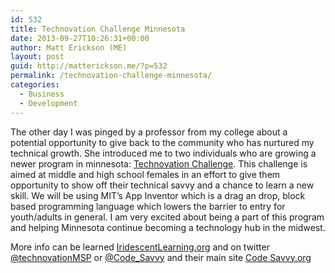 ```yaml
---
id: 532
title: Technovation Challenge Minnesota
date: 2013-09-27T10:26:31+00:00
author: Matt Erickson (ME)
layout: post
guid: http://matterickson.me/?p=532
permalink: /technovation-challenge-minnesota/
categories:
  - Business
  - Development
---
```

The other day I was pinged by a professor from my college about a potential opportunity to give back to the community who has nurtured my technical growth. She introduced me to two individuals who are growing a newer program in minnesota: <a href="http://www.codesavvy.org/p/technovation.html" title="Technovation" target="_blank" rel="external">Technovation Challenge</a>. This challenge is aimed at middle and high school females in an effort to give them opportunity to show off their technical savvy and a chance to learn a new skill. We will be using MIT&#8217;s App Inventor which is a drag an drop, block based programming language which lowers the barrier to entry for youth/adults in general. I am very excited about being a part of this program and helping Minnesota continue becoming a technology hub in the midwest. 
  

  
More info can be learned <a href="http://iridescentlearning.org/programs/technovation-challenge/involved/" title="Iridescent" target="_blank" rel="external">IridescentLearning.org</a> and on twitter <a href="https://twitter.com/technovationMSP" title="TechnovationMSP Twitter" target="_blank" rel="external">@technovationMSP</a> or <a href="https://twitter.com/Code_Savvy" title="Code Savvy Twitter" target="_blank" rel="external">@Code_Savvy</a> and their main site <a href="http://www.codesavvy.org/p/about.html" title="Code Savvy" target="_blank" rel="external">Code Savvy.org</a>
